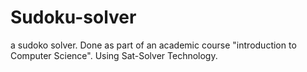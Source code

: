 # Sudoku-solver
a sudoko solver. Done as part of an academic course "introduction to Computer Science". Using Sat-Solver Technology.

